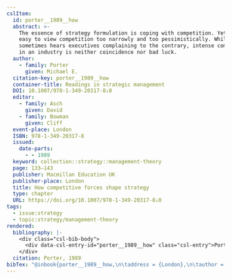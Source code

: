 ```yaml
---
cslItem:
  id: porter__1989__how
  abstract: >-
    The essence of strategy formulation is coping with competition. Yet it is
    easy to view competition too narrowly and too pessimistically. While one
    sometimes hears executives complaining to the contrary, intense competition
    in an industry is neither coincidence nor bad luck.
  author:
    - family: Porter
      given: Michael E.
  citation-key: porter__1989__how
  container-title: Readings in strategic management
  DOI: 10.1007/978-1-349-20317-8₁0
  editor:
    - family: Asch
      given: David
    - family: Bowman
      given: Cliff
  event-place: London
  ISBN: 978-1-349-20317-8
  issued:
    date-parts:
      - - 1989
  keyword: collection::strategy::management-theory
  page: 133–143
  publisher: Macmillan Education UK
  publisher-place: London
  title: How competitive forces shape strategy
  type: chapter
  URL: https://doi.org/10.1007/978-1-349-20317-8₁0
tags:
  - issue:strategy
  - topic:strategy/management-theory
rendered:
  bibliography: |-
    <div class="csl-bib-body">
      <div data-csl-entry-id="porter__1989__how" class="csl-entry">Porter, M.E. 1989 “How competitive forces shape strategy,” in Asch, D. and Bowman, C. (eds.) <i>Readings in strategic management</i>. London: Macmillan Education UK, pp. 133–143. doi:10.1007/978-1-349-20317-8₁0.</div>
    </div>
  citation: Porter, 1989
bibTex: "@inbook{porter__1989__how,\n\taddress = {London},\n\tauthor = {Porter, Michael E.},\n\tbooktitle = {Readings in strategic management},\n\teditor = {Asch, David and Bowman, Cliff},\n\tyear = {1989},\n\tpages = {133--143},\n\tpublisher = {Macmillan Education UK},\n\ttitle = {How competitive forces shape strategy},\n}\n\n"
---
```

